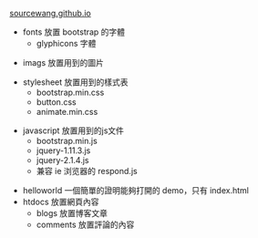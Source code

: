 
[sourcewang.github.io](http://sourcewang.github.io)

+ fonts 放置 bootstrap 的字體
  * glyphicons 字體
- imags 放置用到的圖片
* stylesheet 放置用到的樣式表
  * bootstrap.min.css
  * button.css
  * animate.min.css
- javascript 放置用到的js文件
  + bootstrap.min.js
  + jquery-1.11.3.js
  + jquery-2.1.4.js
  + 兼容 ie 浏览器的 respond.js 
* helloworld 一個簡單的證明能夠打開的 demo，只有 index.html 
* htdocs 放置網頁內容
  - blogs 放置博客文章
  - comments 放置評論的內容

